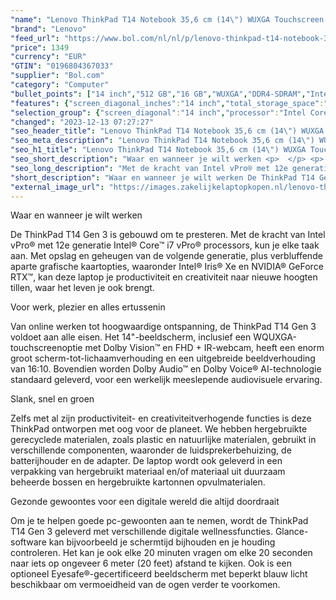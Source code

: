 ```yaml
---
"name": "Lenovo ThinkPad T14 Notebook 35,6 cm (14\") WUXGA Touchscreen Intel® Core™ i5-1245U 16 GB DDR4-SDRAM 512 GB SSD Wi-Fi 6E (802.11ax) Windows 11 Pro Zwart"
"brand": "Lenovo"
"feed_url": "https://www.bol.com/nl/nl/p/lenovo-thinkpad-t14-notebook-35-6-cm-wuxga-touchscreen-intel-core-i5-1245u-16-gb-ddr4-sdram-512-gb-ssd-wi-fi-6e-windows-11-pro-zwart/9300000147894831"
"price": 1349
"currency": "EUR"
"GTIN": "0196804367033"
"supplier": "Bol.com"
"category": "Computer"
"bullet_points": ["14 inch","512 GB","16 GB","WUXGA","DDR4-SDRAM","Intel Iris Xe Graphics","Windows"]
"features": {"screen_diagonal_inches":"14 inch","total_storage_space":"512 GB","memory_size":"16 GB","graphics":"WUXGA","memory_type":"DDR4-SDRAM","graphics_card":"Intel Iris Xe Graphics","operating_system":"Windows"}
"selection_group": {"screen_diagonal":"14 inch","processor":"Intel Core i5","changed_price_past_3_days":false,"product_family":"Thinkpad"}
"changed": "2023-12-13 07:27:27"
"seo_header_title": "Lenovo ThinkPad T14 Notebook 35,6 cm (14\") WUXGA Touchscreen Intel® Core™ i5-1245U 16 GB DDR4-SDRAM 512 GB SSD Wi-Fi 6E (802.11ax) Windows 11 Pro Zwart"
"seo_meta_description": "Lenovo ThinkPad T14 Notebook 35,6 cm (14\") WUXGA Touchscreen Intel® Core™ i5-1245U 16 GB DDR4-SDRAM 512 GB SSD Wi-Fi 6E (802.11ax) Windows 11 Pro Zwart"
"seo_h1_title": "Lenovo ThinkPad T14 Notebook 35,6 cm (14\") WUXGA Touchscreen Intel® Core™ i5-1245U 16 GB DDR4-SDRAM 512 GB SSD Wi-Fi 6E (802.11ax) Windows 11 Pro Zwart"
"seo_short_description": "Waar en wanneer je wilt werken <p>  </p> <p> De ThinkPad T14 Gen 3 is gebouwd om te presteren."
"seo_long_description": "Met de kracht van Intel vPro® met 12e generatie Intel® Core™ i7 vPro® processors, kun je elke taak aan. Met opslag en geheugen van de volgende generatie, plus verbluffende aparte grafische kaartopties, waaronder Intel® Iris® Xe en NVIDIA® GeForce RTX™, kan deze laptop je productiviteit en creativiteit naar nieuwe hoogten tillen, waar het leven je ook brengt. </p> <p>  </p> Voor werk, plezier en alles ertussenin <p>  </p> <p> Van online werken tot hoogwaardige ontspanning, de ThinkPad T14 Gen 3 voldoet aan alle eisen. Het 14\"-beeldscherm, inclusief een WQUXGA-touchscreenoptie met Dolby Vision™ en FHD + IR-webcam, heeft een enorm groot scherm-tot-lichaamverhouding en een uitgebreide beeldverhouding van 16:10. Bovendien worden Dolby Audio™ en Dolby Voice® AI-technologie standaard geleverd, voor een werkelijk meeslepende audiovisuele ervaring. </p> <p>  </p> Slank, snel en groen <p>  </p> <p> Zelfs met al zijn productiviteit- en creativiteitverhogende functies is deze ThinkPad ontworpen met oog voor de planeet. We hebben hergebruikte gerecyclede materialen, zoals plastic en natuurlijke materialen, gebruikt in verschillende componenten, waaronder de luidsprekerbehuizing, de batterijhouder en de adapter. De laptop wordt ook geleverd in een verpakking van hergebruikt materiaal en/of materiaal uit duurzaam beheerde bossen en hergebruikte kartonnen opvulmaterialen. </p> <p>  </p> Gezonde gewoontes voor een digitale wereld die altijd doordraait <p>  </p> <p> Om je te helpen goede pc-gewoonten aan te nemen, wordt de ThinkPad T14 Gen 3 geleverd met verschillende digitale wellnessfuncties. Glance-software kan bijvoorbeeld je schermtijd bijhouden en je houding controleren. Het kan je ook elke 20 minuten vragen om elke 20 seconden naar iets op ongeveer 6 meter (20 feet) afstand te kijken. Ook is een optioneel Eyesafe®-gecertificeerd beeldscherm met beperkt blauw licht beschikbaar om vermoeidheid van de ogen verder te voorkomen. </p>"
"short_description": "Waar en wanneer je wilt werken De ThinkPad T14 Gen 3 is gebouwd om te presteren. Met de kracht van Intel vPro® met 12e generatie Intel® Core™ i7 vPro® processors, kun je elke taak aan. Met opslag en geheugen van de volgende generatie, plus verbluffende aparte grafische kaartopties, waaronder Intel® Iris® Xe en NVIDIA® GeForce RTX™, kan deze laptop je productiviteit en creativiteit naar nieuwe hoogten tillen, waar het leven je ook brengt. Voor werk, plezier en alles ertussenin Van online werken tot hoogwaardige ontspanning, de ThinkPad T14 Gen 3 voldoet aan alle eisen. Het 14\"-beeldscherm, inclusief een WQUXGA-touchscreenoptie met Dolby Vision™ en FHD + IR-webcam, heeft een enorm groot scherm-tot-lichaamverhouding en een uitgebreide beeldverhouding van 16:10. Bovendien worden Dolby Audio™ en Dolby Voice® AI-technologie standaard geleverd, voor een werkelijk meeslepende audiovisuele ervaring. Slank, snel en groen Zelfs met al zijn productiviteit- en creativiteitverhogende functies is deze ThinkPad ontworpen met oog voor de planeet. We hebben hergebruikte gerecyclede materialen, zoals plastic en natuurlijke materialen, gebruikt in verschillende componenten, waaronder de luidsprekerbehuizing, de batterijhouder en de adapter. De laptop wordt ook geleverd in een verpakking van hergebruikt materiaal en/of materiaal uit duurzaam beheerde bossen en hergebruikte kartonnen opvulmaterialen. Gezonde gewoontes voor een digitale wereld die altijd doordraait Om je te helpen goede pc-gewoonten aan te nemen, wordt de ThinkPad T14 Gen 3 geleverd met verschillende digitale wellnessfuncties. Glance-software kan bijvoorbeeld je schermtijd bijhouden en je houding controleren. Het kan je ook elke 20 minuten vragen om elke 20 seconden naar iets op ongeveer 6 meter (20 feet) afstand te kijken. Ook is een optioneel Eyesafe®-gecertificeerd beeldscherm met beperkt blauw licht beschikbaar om vermoeidheid van de ogen verder te voorkomen."
"external_image_url": "https://images.zakelijkelaptopkopen.nl/lenovo-thinkpad-t14-notebook-35-6-cm-wuxga-touchscreen-intel-core-i5-1245u-16-gb-ddr4-sdram-512-gb-ssd-wi-fi-6e-windows-11-pro-zwart.webp"
---
```


Waar en wanneer je wilt werken <p>   </p> <p> De ThinkPad T14 Gen 3 is gebouwd om te presteren. Met de kracht van Intel vPro® met 12e generatie Intel® Core™ i7 vPro® processors, kun je elke taak aan. Met opslag en geheugen van de volgende generatie, plus verbluffende aparte grafische kaartopties, waaronder Intel® Iris® Xe en NVIDIA® GeForce RTX™, kan deze laptop je productiviteit en creativiteit naar nieuwe hoogten tillen, waar het leven je ook brengt. </p> <p>   </p> Voor werk, plezier en alles ertussenin <p>   </p> <p> Van online werken tot hoogwaardige ontspanning, de ThinkPad T14 Gen 3 voldoet aan alle eisen. Het 14"-beeldscherm, inclusief een WQUXGA-touchscreenoptie met Dolby Vision™ en FHD + IR-webcam, heeft een enorm groot scherm-tot-lichaamverhouding en een uitgebreide beeldverhouding van 16:10. Bovendien worden Dolby Audio™ en Dolby Voice® AI-technologie standaard geleverd, voor een werkelijk meeslepende audiovisuele ervaring. </p> <p>   </p> Slank, snel en groen <p>   </p> <p> Zelfs met al zijn productiviteit- en creativiteitverhogende functies is deze ThinkPad ontworpen met oog voor de planeet. We hebben hergebruikte gerecyclede materialen, zoals plastic en natuurlijke materialen, gebruikt in verschillende componenten, waaronder de luidsprekerbehuizing, de batterijhouder en de adapter. De laptop wordt ook geleverd in een verpakking van hergebruikt materiaal en/of materiaal uit duurzaam beheerde bossen en hergebruikte kartonnen opvulmaterialen. </p> <p>   </p> Gezonde gewoontes voor een digitale wereld die altijd doordraait <p>   </p> <p> Om je te helpen goede pc-gewoonten aan te nemen, wordt de ThinkPad T14 Gen 3 geleverd met verschillende digitale wellnessfuncties. Glance-software kan bijvoorbeeld je schermtijd bijhouden en je houding controleren. Het kan je ook elke 20 minuten vragen om elke 20 seconden naar iets op ongeveer 6 meter (20 feet) afstand te kijken. Ook is een optioneel Eyesafe®-gecertificeerd beeldscherm met beperkt blauw licht beschikbaar om vermoeidheid van de ogen verder te voorkomen. </p>
